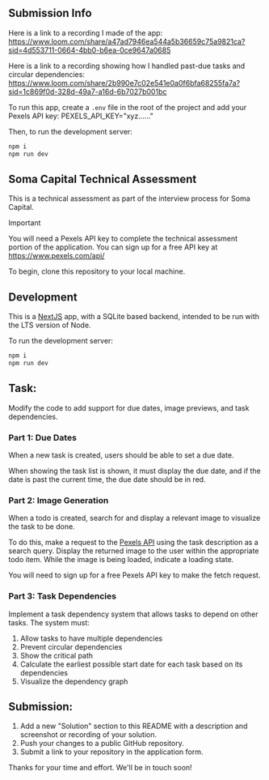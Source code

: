 ## Submission Info

Here is a link to a recording I made of the app:
https://www.loom.com/share/a47ad7946ea544a5b36659c75a9821ca?sid=4d553711-0664-4bb0-b6ea-0ce9647a0685

Here is a link to a recording showing how I handled past-due tasks and circular dependencies:
https://www.loom.com/share/2b990e7c02e541e0a0f6bfa68255fa7a?sid=1c869f0d-328d-49a7-a16d-6b7027b001bc

To run this app, create a `.env` file in the root of the project and add your Pexels API key:
PEXELS_API_KEY="xyz......"

Then, to run the development server:

```bash
npm i
npm run dev
```

## Soma Capital Technical Assessment

This is a technical assessment as part of the interview process for Soma Capital.

> [!IMPORTANT]  
> You will need a Pexels API key to complete the technical assessment portion of the application. You can sign up for a free API key at https://www.pexels.com/api/  

To begin, clone this repository to your local machine.

## Development

This is a [NextJS](https://nextjs.org) app, with a SQLite based backend, intended to be run with the LTS version of Node.

To run the development server:

```bash
npm i
npm run dev
```

## Task:

Modify the code to add support for due dates, image previews, and task dependencies.

### Part 1: Due Dates 

When a new task is created, users should be able to set a due date.

When showing the task list is shown, it must display the due date, and if the date is past the current time, the due date should be in red.

### Part 2: Image Generation 

When a todo is created, search for and display a relevant image to visualize the task to be done. 

To do this, make a request to the [Pexels API](https://www.pexels.com/api/) using the task description as a search query. Display the returned image to the user within the appropriate todo item. While the image is being loaded, indicate a loading state.

You will need to sign up for a free Pexels API key to make the fetch request. 

### Part 3: Task Dependencies

Implement a task dependency system that allows tasks to depend on other tasks. The system must:

1. Allow tasks to have multiple dependencies
2. Prevent circular dependencies
3. Show the critical path
4. Calculate the earliest possible start date for each task based on its dependencies
5. Visualize the dependency graph

## Submission:

1. Add a new "Solution" section to this README with a description and screenshot or recording of your solution. 
2. Push your changes to a public GitHub repository.
3. Submit a link to your repository in the application form.

Thanks for your time and effort. We'll be in touch soon!
